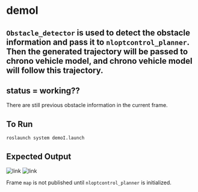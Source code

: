 # demoI

## `Obstacle_detector` is used to detect the obstacle information and pass it to `nloptcontrol_planner`. Then the generated trajectory will be passed to chrono vehicle model, and chrono vehicle model will follow this trajectory. 

## status = working??
There are still previous obstacle information in the current frame.  

## To Run
```
roslaunch system demoI.launch
```

## Expected Output
![link](/demoI/demoI_2.png)
![link](/demoI/demoI.png)

Frame `map` is not published until `nloptcontrol_planner` is initialized.
